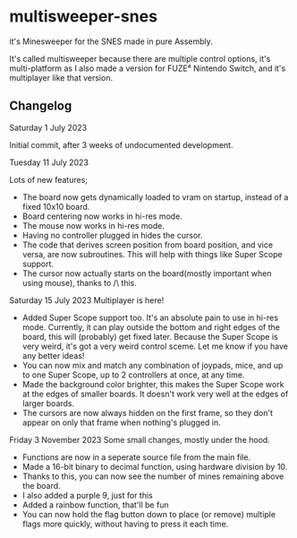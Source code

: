 # multisweeper-snes

it's Minesweeper for the SNES made in pure Assembly.

It's called multisweeper because there are multiple control options, it's multi-platform as I also made a version for FUZE⁴ Nintendo Switch, and it's multiplayer like that version.

## Changelog

Saturday 1 July 2023

Initial commit, after 3 weeks of undocumented development.

Tuesday 11 July 2023

Lots of new features;

- The board now gets dynamically loaded to vram on startup, instead of a fixed 10x10 board.
- Board centering now works in hi-res mode.
- The mouse now works in hi-res mode.
- Having no controller plugged in hides the cursor.
- The code that derives screen position from board position, and vice versa, are now subroutines. This will help with things like Super Scope support.
- The cursor now actually starts on the board(mostly important when using mouse), thanks to /\ this.

Saturday 15 July 2023
Multiplayer is here!

- Added Super Scope support too. It's an absolute pain to use in hi-res mode. Currently, it can play outside the bottom and right edges of the board, this will (probably) get fixed later. Because the Super Scope is very weird, it's got a very weird control sceme. Let me know if you have any better ideas!
- You can now mix and match any combination of joypads, mice, and up to one Super Scope, up to 2 controllers at once, at any time.
- Made the background color brighter, this makes the Super Scope work at the edges of smaller boards. It doesn't work very well at the edges of larger boards.
- The cursors are now always hidden on the first frame, so they don't appear on only that frame when nothing's plugged in.

Friday 3 November 2023
Some small changes, mostly under the hood.

- Functions are now in a seperate source file from the main file.
- Made a 16-bit binary to decimal function, using hardware division by 10.
- Thanks to this, you can now see the number of mines remaining above the board.
- I also added a purple 9, just for this
- Added a rainbow function, that'll be fun
- You can now hold the flag button down to place (or remove) multiple flags more quickly, without having to press it each time.

